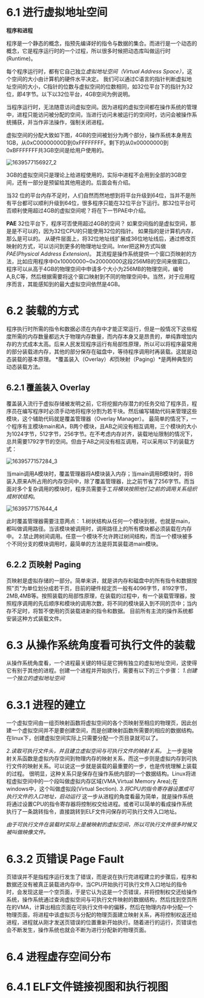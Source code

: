# 6.1  进行虚拟地址空间

**程序和进程**

程序是一个静态的概念，指预先编译好的指令与数据的集合。而进行是一个动态的概念，它是程序运行时的一个过程，所以很多时候把动态库叫做运行时(Runtime)。  

每个程序运行时，都有它自己独立*虚拟地址空间（Virtual Address Space）*，这个空间的大小由计算机的硬件水平决定。
我们可以通过C语言的指针判断虚拟地址空间的大小，C指针的位数与虚拟空间的位数相同，如32位平台下的指针为32位，即4字节。以下以32位平台，4GB空间为例说明。  

当程序运行时，无法随意访问虚拟空间。因为进程的虚拟空间都在操作系统的管理中，进程只能访问被分配的空间，当进行访问未被运行的空间时，访问会被操作系统捕获，并当作非法操作，强制关闭进程。 

虚拟空间的分配大致如下图，4GB的空间被划分为两个部分，操作系统本身用去1GB，从0xC00000000D到0xFFFFFFFF。剩下的从0x00000000到0xBFFFFFFF共3GB空间是给用户使用的。

![1639577156927_2](D:\52429\Documents\Typora\picture\1639577156927_2.png)

3GB的虚拟空间只是理论上给进程使用的，实际中进程不会用到全部的3GB空间，还有一部分是预留给其他用途的。后面会有介绍。

当32 位的平台内存不足时，人们自然而然地想到将平台升级到64位，当并不是所有平台都可以顺利升级到64位，很多程序只能在32位平台下运行。那32位平台可否顺利使用超过4GB的虚拟空间呢？将在下一节PAE中介绍。

**PAE**
32位平台下，程序可否使用超过4GB的空间？
如果空间指的是虚拟空间，那是是不可以的，因为32位CPU的只能使用32位的指针。
如果指的是计算机内存，那么是可以的。
从硬件层面上，将32位地址线扩展成36位地址线后，通过修改页映射的方式，可以访问到更多的物理地址空间。Inter把这种方式叫做*PAE(Physical Address Extension)*。
其流程是操作系统提供一个窗口页映射的方法，比如应用程序中0x10000000~0x20000000这段256MB的空间来做窗口，程序可以从高于4GB的物理空间中申请多个大小为256MB的物理空间，编号A,B,C等，然后根据需要将这个窗口映射到不同的物理空间中。当然，对于应用程序而言，其能感知到的最大虚拟空间依然是4GB。

# 6.2 装载的方式

程序执行时所需的指令和数据必须在内存中才能正常运行，但是一般情况下这些程度所需的内存数量都远大于物理内存数量，而内存本身又是昂贵的，单纯靠增加内存的方式成本太高。后来人民发现程序运行有局部性原理，所以可以将程序最常用的部分装载进内存，其他的部分保存在磁盘中，等待程序调用时再装载。这就是动态装载的基本原理。
*覆盖装入（Overlay）*和*页映射（Paging）*是两种典型的动态装载方法。

## 6.2.1 覆盖装入 Overlay

覆盖装入流行于虚拟存储被发明之前，它将挖掘内存潜力的任务交给了程序员，程序员在编写程序时必须手动地将程序分割为若干块。然后编写辅助代码来管理这些模块，这个辅助代码就是覆盖管理器（Overlay Manager）。
最简单的情况下，一个程序有主模块main和A，B两个模块，且AB之间没有相互调用，三个模块的大小为1024字节，512字节，256字节。在不考虑内存对齐，装载地址限制的情况下，总共需要1792字节的空间。但由于AB之间没有相互调用，可以采用以下的装载方式：

![1639577157284_3](D:\52429\Documents\Typora\picture\1639577157284_3.png)

当main调用A模块时，覆盖管理器将A模块装入内存；当main调用B模块时，将B装入原来A所占用的内存空间中，除了覆盖管理器，比之前节省了256字节。而当面对多个复杂调用的模块时，程序员需要手工*将模块按照他们之前的调用关系组织成树状结构*。

![1639577157644_4](D:\52429\Documents\Typora\picture\1639577157644_4.png)

此时覆盖管理器需要注意两点：
1.树状结构从任何一个模块到根，也就是main，都叫做调用路径。当该模块被调用时，调用路径上的所有模块都必须装载在内存中。
2.禁止跨树间调用。任意一个模块不允许跨过树间结构，而当一个模块被多个不同分支的模块调用时，最简单的方法是将其装载进main模块。

## 6.2.2 页映射 Paging

页映射是虚拟存储的一部分。简单来讲，就是讲内存和磁盘中的所有指令和数据按照"页"为单位划分成若干页，目前的硬件规定页一般有4096字节，8192字节，2MB,4MB等。按照装载的局部性原理，在装载的过程中，有一个装载管理器，按照程序调用的先后顺序和模块的调用次数，将不同的模块装入到不同的页中；当内存不足时，将暂不使用的页装载进新的指令和数据。
目前所有主流的操作系统都安装这种方式装载文件。

# 6.3 从操作系统角度看可执行文件的装载

从操作系统角度看，一个进程最关键的特征是它拥有独立的虚拟地址空间，这使得它有别于其他的进程。创建一个进程并开始执行，需要有以下的三个步骤：
*1.创建一个独立的虚拟地址空间*

# 6.3.1 进程的建立

一个虚拟空间由一组页映射函数将虚拟空间的各个页映射至相应的物理页，因此创建一个虚拟空间并不是要创建空间，而是创建映射函数所需要的相应的数据结构。在linux下，创建虚拟空间实际上只需要分配一个页目录就可以了。

*2.读取可执行文件头，并且建立虚拟空间与可执行文件的映射关系。*
上一步是映射关系函数是虚拟内存空间到物理内存的映射关系，而这一步则是虚拟内存到可执行文件的映射关系。可以说这一步就是装载的最重要的一步，也是传统理解上装载的过程。
很明显，这种关系只是保存在操作系统内部的一个数据结构。Linux将进程虚拟空间中的一个段叫做虚拟内存区域(VMA,Virtual Memory Area);在windows中，这个叫做虚拟段(Virtual Section).
*3.将CPU的指令寄存器设置成可执行文件的入口地址，启动运行*
这一步从进程的角度看最为简单，就是操作系统将通过设置CPU的指令寄存器将控制权交给进程。或者可以简单的看成操作系统执行了一条跳转指令，直接跳转到ELF文件问保存的可执行文件入口地址。

*由于可执行文件在装载时实际上是被映射的虚拟空间，所以可执行文件很多时候又被叫做映像文件。*

# 6.3.2 页错误 Page Fault

页错误并不是指程序运行发生了错误，而是说在执行完进程建立的步骤后，程序和数据还没有被真正装载进内存中，当CPU开始执行可执行文件入口地址的指令时，会发现这是一个空页面，于是它认为这是一个页错误，并将控制权交还给操作系统，操作系统通过查询虚拟空间与可执行文件映射的数据结构，然后找到空页所在的VMA，计算出相应页面在可执行文件中的偏移，然后在物理内存中分配一个物理页面，将进程中该虚拟页与分配的物理页面建立映射关系，再将控制权返还给进程，进程就从刚才发送页错误的位置重新开始执行。随着进行的运行，页错误也会不断发生，操作系统也就会不断为进行分配新的物理页面。

# 6.4 进程虚存空间分布

# 6.4.1 ELF文件链接视图和执行视图





